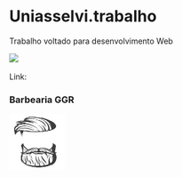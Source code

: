 # Uniasselvi.trabalho

Trabalho voltado para desenvolvimento Web

<p align="lift">
  <a align="center" href="https://github.com/DenverCoder1/readme-typing-svg"><img src="https://readme-typing-svg.herokuapp.com?&font=IBM+Plex+Sans&color=F72EE2&size=25&lines=Site+Barbearia+GGR" /></a>
</p>

Link: 

### Barbearia GGR

<img src="https://github.com/gabieusa/uniasselvi.trabalho/blob/master/cabelo%2Bbarba.jpg"  width="100" height="100"/>


<div>
